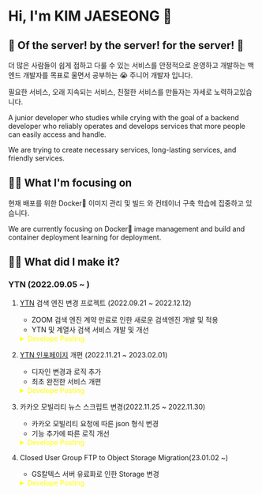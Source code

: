 
# Hi, I'm KIM JAESEONG 👋
## 🐋 Of the server! by the server! for the server! 🐋

더 많은 사람들이 쉽게 접하고 다룰 수  있는 서비스를 안정적으로 운영하고 개발하는 백엔드 개발자를 목표로 울면서 공부하는 😭 주니어 개발자 입니다.

필요한 서비스, 오래 지속되는 서비스, 친절한 서비스를 만들자는 자세로 노력하고있습니다.


A junior developer who studies while crying with the goal of a backend developer who reliably operates and develops services that more people can easily access and handle.

We are trying to create necessary services, long-lasting services, and friendly services.

## 👨‍💻 What I'm focusing on
현재 배포를 위한 Docker🐋 이미지 관리 및 빌드 와 컨테이너 구축 학습에 집중하고 있습니다.

We are currently focusing on Docker🐋 image management and build and container deployment learning for deployment.



## 🕵️‍♀️ What did I make it?
### YTN (2022.09.05 ~ )

1. [YTN](https://www.ytn.co.kr/) 검색 엔진 변경 프로젝트 (2022.09.21 ~ 2022.12.12)
   - ZOOM 검색 엔진 계약 만료로 인한 새로운 검색엔진 개발 및 적용
   - YTN 및 계열사 검색 서비스 개발 및 개선

    <details>
        <summary style="color:yellow;">Develope Posting</summary>
      * <a href="https://languagefight.tistory.com/196" style="text-decoration:underline;">스핑크스 특징 및 문제점</a><br>
      * <a href="https://github.com/KIM-JS-95/TIL/blob/master/%EC%BD%94%EB%93%9C%EB%A6%AC%EB%B7%B0/PHP%EC%BD%94%EB%93%9C%EA%B0%9C%EC%84%A0.markdown" style="text-decoration:underline;">쿼리 로직 개선과 PHP 로직 개선</a><br>
      * <a href="">후기</a><br>
   </details>

   
2. [YTN 인포페이지](https://infor.ytn.co.kr/) 개편 (2022.11.21 ~ 2023.02.01)
   - 디자인 변경과 로직 추가
   - 최초 완전한 서비스 개편
   <details>
      <summary style="color:yellow;">Develope Posting</summary>
      * <a href="https://languagefight.tistory.com/201">스크롤링 이벤트 발생시키기</a><br>
      * <a href="">후기</a></br>
   </details>


3. 카카오 모빌리티 뉴스 스크립트 변경(2022.11.25 ~ 2022.11.30)
   - 카카오 모빌리티 요청에 따른 json 형식 변경
   - 기능 추가에 따른 로직 개선
   <details>
     <summary style="color:yellow;">Develope Posting</summary>
   * <a href="https://languagefight.tistory.com/200">PHP 코드개선</a><br>
   * <a href="https://languagefight.tistory.com/199">json 데이터 변형 과 while 문 사용 주의</a><br>
   * <a href="https://languagefight.tistory.com/203">후기</a><br>
   </details>


4. Closed User Group FTP to Object Storage Migration(23.01.02 ~)
   - GS칼텍스 서버 유료화로 인한 Storage 변경
   
   <details>
      <summary style="color:yellow;">Develope Posting</summary>
      * <a href="">후기</a><br>
   </details>

